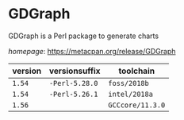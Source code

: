 # GDGraph

GDGraph is a Perl package to generate charts

*homepage*: <https://metacpan.org/release/GDGraph>

version | versionsuffix | toolchain
--------|---------------|----------
``1.54`` | ``-Perl-5.28.0`` | ``foss/2018b``
``1.54`` | ``-Perl-5.26.1`` | ``intel/2018a``
``1.56`` |  | ``GCCcore/11.3.0``
